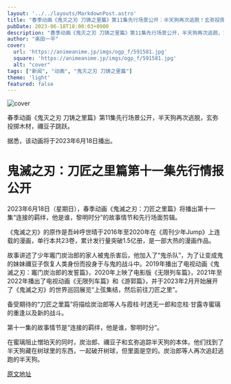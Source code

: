 ```yaml
---
layout: '../../layouts/MarkdownPost.astro'
title: "春季动画《鬼灭之刃 刀铸之里篇》第11集先行场景公开：半天狗再次逃脱！玄弥投掷木材，禰豆子跳跃"  
pubDate: 2023-06-18T18:00:03+0900
description: "春季动画《鬼灭之刃 刀铸之里篇》第11集先行场景公开，半天狗再次逃脱，玄弥投掷木材，禰豆子跳跃。"
author: "奥田一平"
cover:
  url: 'https://animeanime.jp/imgs/ogp_f/591581.jpg'
  square: 'https://animeanime.jp/imgs/ogp_f/591581.jpg'
  alt: "cover"
tags: ["新闻", "动画", "鬼灭之刃 刀铸之里篇"]
theme: 'light'
featured: false
---
```


![cover](https://animeanime.jp/imgs/ogp_f/591581.jpg)

春季动画《鬼灭之刃 刀铸之里篇》第11集先行场景公开，半天狗再次逃脱，玄弥投掷木材，禰豆子跳跃。

据悉，该动画将于2023年6月18日播出。

# 鬼滅之刃：刀匠之里篇第十一集先行情报公开

2023年6月18日（星期日），春季动画《鬼滅之刃：刀匠之里篇》将播出第十一集“连接的羁绊，他是谁，黎明时分”的故事情节和先行场面剪辑。

《鬼滅之刃》的原作是吾峠呼世晴于2016年至2020年在《周刊少年Jump》上连载的漫画，单行本共23卷，累计发行量突破1.5亿册，是一部大热的漫画作品。

故事讲述了少年竈门炭治郎的家人被鬼杀害后，他加入了“鬼杀队”，为了让变成鬼的妹妹禰豆子恢复人类身份而投身于与鬼的战斗中。2019年播出了电视动画《鬼滅之刃：竈门炭治郎的发誓篇》，2020年上映了电影版《无限列车篇》，2021年至2022年播出了电视动画《无限列车篇》和《游郭篇》，并于2023年2月开始展开了《鬼滅之刃》的世界巡回展览“上弦集结，然后前往刀匠之里”。

备受期待的“刀匠之里篇”将描绘炭治郎等人与霞柱·时透无一郎和恋柱·甘露寺蜜璃的重逢以及新的战斗。

第十一集的故事情节是“连接的羁绊，他是谁，黎明时分”。

在蜜璃阻止憎珀天的同时，炭治郎、禰豆子和玄弥追踪半天狗的本体。他们找到了半天狗藏在树球里的东西，一起破开树球，但里面是空的。炭治郎等人再次追赶逃跑的半天狗。

  [原文地址](https://animeanime.jp/article/2023/06/18/78007.html)